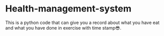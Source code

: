 # Health-management-system

This is a python code that can give you a record about what you have eat and what you have done in exercise with time stamp😎.
